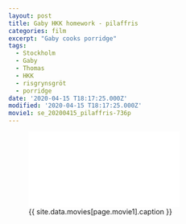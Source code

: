 ```yaml
---
layout: post
title: Gaby HKK homework - pilaffris
categories: film
excerpt: "Gaby cooks porridge"
tags:
  - Stockholm
  - Gaby
  - Thomas
  - HKK
  - risgrynsgröt
  - porridge
date: '2020-04-15 T18:17:25.000Z'
modified: '2020-04-15 T18:17:25.000Z'
movie1: se_20200415_pilaffris-736p
---
```


<figure>
<iframe src="{{ site.commonurl }}/movies/{{ site.data.movies[page.movie1].file }}" width="{{ site.data.movies[page.movie1].width }}" height="{{ site.data.movies[page.movie1].height }}" frameborder="0">
</iframe>
<figcaption> {{ site.data.movies[page.movie1].caption }} </figcaption>
</figure>
